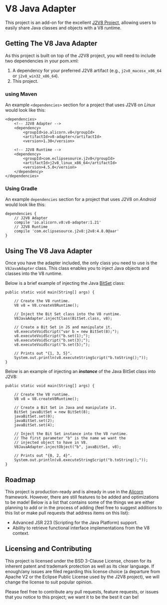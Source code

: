 # V8 Java Adapter
This project is an add-on for the excellent [J2V8 Project](https://github.com/eclipsesource/J2V8), allowing users to easily share Java classes and objects with a V8 runtime.

## Getting The V8 Java Adapter
As this project is built on top of the J2V8 project, you will need to include two dependencies in your pom.xml:

1. A dependency for your preferred J2V8 artifact (e.g., `j2v8_macosx_x86_64` or `j2v8_win32_x86_64`).
2. This project.
### using Maven
An example `<dependencies>` section for a project that uses J2V8 on _Linux_ would look like this:

    <dependencies>
        <!-- J2V8 Adapter -->
        <dependency>
            <groupId>io.alicorn.v8</groupId>
            <artifactId>v8-adapter</artifactId>
            <version>1.30</version>

        <!-- J2V8 Runtime -->
        <dependency>
            <groupId>com.eclipsesource.j2v8</groupId>
            <artifactId>j2v8_linux_x86_64</artifactId>
            <version>4.5.0</version>
        </dependency>
    </dependencies>
### Using Gradle    
An example `dependencies` section for a project that uses J2V8 on _Android_ would look like this:

    dependencies {
        // J2V8 Adapter
        compile 'io.alicorn.v8:v8-adapter:1.21'
        // J2V8 Runtime
        compile 'com.eclipsesource.j2v8:j2v8:4.8.0@aar'
    }

## Using The V8 Java Adapter
Once you have the adapter included, the only class you need to use is the `V8JavaAdapter` class. This class enables you to inject Java objects and classes into the V8 runtime.

Below is a brief example of injecting the Java [BitSet](https://docs.oracle.com/javase/7/docs/api/java/util/BitSet.html) class:

    public static void main(String[] args) {

        // Create the V8 runtime.
        V8 v8 = V8.createV8Runtime();

        // Inject the Bit Set class into the V8 runtime.
        V8JavaAdapter.injectClass(BitSet.class, v8);

        // Create a Bit Set in JS and manipulate it.
        v8.executeVoidScript("var b = new BitSet(8);");
        v8.executeVoidScript("b.set(1);");
        v8.executeVoidScript("b.set(3);");
        v8.executeVoidScript("b.set(5);");

        // Prints out "{1, 3, 5}".
        System.out.println(v8.executeStringScript("b.toString();"));
    }

Below is an example of injecting an ***instance*** of the Java BitSet class into J2V8:

    public static void main(String[] args) {

        // Create the V8 runtime.
        V8 v8 = V8.createV8Runtime();

        // Create a Bit Set in Java and manipulate it.
        BitSet javaBitSet = new BitSet(8);
        javaBitSet.set(0);
        javaBitSet.set(2);
        javaBitSet.set(4);

        // Inject the Bit Set instance into the V8 runtime.
        // The first parameter "b" is the name we want the
        // injected object to have in V8.
        V8JavaAdapter.injectObject("b", javaBitSet, v8);

        // Prints out "{0, 2, 4}".
        System.out.println(v8.executeStringScript("b.toString();"));
    }

## Roadmap
This project is production-ready and is already in use in the [Alicorn](http://alicorn.io) framework. However, there are still features to be added and optimizations to be made! Below is a list that contains some of the things we are either planning to add or in the process of adding (feel free to suggest additions to this list or make pull requests that address items on this list):

- Advanced JSR 223 (Scripting for the Java Platform) support.
- Ability to retrieve functional interface implementations from the V8 context.

## Licensing and Contributing
This project is licensed under the BSD 3-Clause License, chosen for its inherent patent and trademark protection as well as its clear language. If enough/any issues are filed regarding this license choice (a departure from Apache V2 or the Eclipse Public License used by the J2V8 project), we will change the license to suit popular opinion.

Please feel free to contribute any pull requests, feature requests, or issues that you notice to this project; we want it to be the best it can be!

